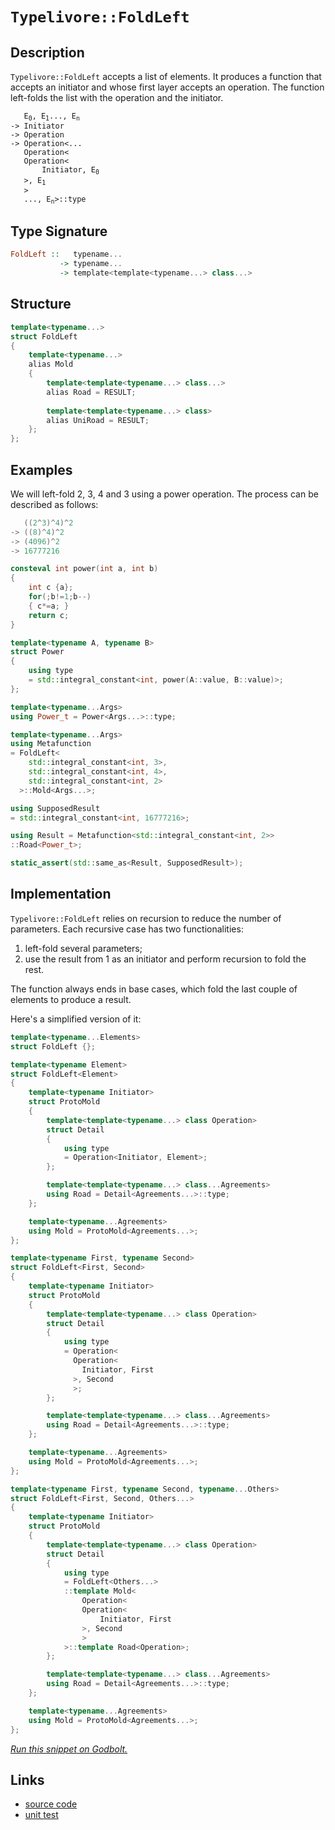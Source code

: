 <!-- Copyright 2024 Feng Mofan
SPDX-License-Identifier: Apache-2.0 -->

# `Typelivore::FoldLeft`

## Description

`Typelivore::FoldLeft` accepts a list of elements.
It produces a function that accepts an initiator and whose first layer accepts an operation.
The function left-folds the list with the operation and the initiator.
<pre><code>   E<sub>0</sub>, E<sub>1</sub>..., E<sub>n</sub>
-> Initiator
-> Operation
-> Operation&lt;...
   Operation&lt;
   Operation&lt;
       Initiator, E<sub>0</sub>
   &gt;, E<sub>1</sub>
   &gt;
   ..., E<sub>n</sub>&gt::type</code></pre>

## Type Signature

```Haskell
FoldLeft ::   typename...
           -> typename...
           -> template<template<typename...> class...>
```

## Structure

```C++
template<typename...>
struct FoldLeft
{
    template<typename...>
    alias Mold
    {
        template<template<typename...> class...>
        alias Road = RESULT;
        
        template<template<typename...> class>
        alias UniRoad = RESULT;
    };
};
```

## Examples

We will left-fold 2, 3, 4 and 3 using a power operation.
The process can be described as follows:

```C++
   ((2^3)^4)^2
-> ((8)^4)^2
-> (4096)^2
-> 16777216
```

```C++
consteval int power(int a, int b)
{
    int c {a};
    for(;b!=1;b--)
    { c*=a; }
    return c;
}

template<typename A, typename B>
struct Power
{
    using type
    = std::integral_constant<int, power(A::value, B::value)>;
};

template<typename...Args>
using Power_t = Power<Args...>::type;

template<typename...Args>
using Metafunction 
= FoldLeft<
    std::integral_constant<int, 3>,
    std::integral_constant<int, 4>,
    std::integral_constant<int, 2>
  >::Mold<Args...>;

using SupposedResult
= std::integral_constant<int, 16777216>;

using Result = Metafunction<std::integral_constant<int, 2>>
::Road<Power_t>;

static_assert(std::same_as<Result, SupposedResult>);
```

## Implementation

`Typelivore::FoldLeft` relies on recursion to reduce the number of parameters.
Each recursive case has two functionalities:

1. left-fold several parameters;
2. use the result from 1 as an initiator and perform recursion to fold the rest.

The function always ends in base cases, which fold the last couple of elements to produce a result.

Here's a simplified version of it:

```C++
template<typename...Elements>
struct FoldLeft {};

template<typename Element>
struct FoldLeft<Element>
{
    template<typename Initiator>
    struct ProtoMold
    {
        template<template<typename...> class Operation>
        struct Detail
        {
            using type 
            = Operation<Initiator, Element>;
        };

        template<template<typename...> class...Agreements>
        using Road = Detail<Agreements...>::type;
    };

    template<typename...Agreements>
    using Mold = ProtoMold<Agreements...>;
};

template<typename First, typename Second>
struct FoldLeft<First, Second>
{
    template<typename Initiator>
    struct ProtoMold
    {
        template<template<typename...> class Operation>
        struct Detail
        {
            using type 
            = Operation<
              Operation<
                Initiator, First
              >, Second
              >;
        };

        template<template<typename...> class...Agreements>
        using Road = Detail<Agreements...>::type;
    };

    template<typename...Agreements>
    using Mold = ProtoMold<Agreements...>;
};

template<typename First, typename Second, typename...Others>
struct FoldLeft<First, Second, Others...>
{
    template<typename Initiator>
    struct ProtoMold
    {
        template<template<typename...> class Operation>
        struct Detail
        {
            using type 
            = FoldLeft<Others...>
            ::template Mold<
                Operation<
                Operation<
                    Initiator, First
                >, Second
                >
            >::template Road<Operation>;
        };

        template<template<typename...> class...Agreements>
        using Road = Detail<Agreements...>::type;
    };

    template<typename...Agreements>
    using Mold = ProtoMold<Agreements...>;
};
```

[*Run this snippet on Godbolt.*](https://godbolt.org/#z:OYLghAFBqd5QCxAYwPYBMCmBRdBLAF1QCcAaPECAMzwBtMA7AQwFtMQByARg9KtQYEAysib0QXACx8BBAKoBnTAAUAHpwAMvAFYTStJg1DIApACYAQuYukl9ZATwDKjdAGFUtAK4sGIAKwAzKSuADJ4DJgAcj4ARpjEElwAbKQADqgKhE4MHt6%2BAcEZWY4C4ZExLPGJXCm2mPalDEIETMQEeT5%2BQfWNOS1tBOXRcQlJqQqt7Z0FPZODw5XV4wCUtqhexMjsHASYLGkGeyaBbgQAnmmMrJgAdPfY9GyCCifYJhoAgpPEXg4A1AAxTzoUKYKgEf4mADsVmhABETlYvh9PnsDkdMCczpdrmx/o99owCG9UT8/pDgbRQeCSadCc86e8UbDUf92f90YcmMdThcrsx8QBJBjZHkkUlfDn/ckA5TEVBEACyILZHJhyM%2B0ulXMx2N1PKxfNxgru9ze/2QBgUCn%2BAHkrsQeTlJVrtezZZD4ZhWnQ1e6Nf73RyvFkjJzcVCpcHpSd4fbHc6BNiRWKiGQCU9iaTApqYzDEbnUUGdftubyzmW9caBTd7rcLVamDb659gMRMESXq6Y6GIsB/gAlVBMdBQwLx72%2B2jYtsdrsEBT1t4gED8o159UIpHF6Psg0V9em1vtzuM16BZlu9l98Mq6nj%2BPyxWoe/oWenhdL82XncswuaqiB5Gjitb4oCeDEJMpARmBmD/EImBoAw76/l8npAiCYIQtiEFQQQMGIchqFXoGe6clWhr6iaNz/KmjjisQPYchhz7Kqq5Fkde2rAfqlGHjRbDLpelrWraDoJEmDDMe6GFTkwfrkbGrJKcGt4DuuUbcfmE4JpJTTYiWMZ6U6BmnEZxl0aKDHpjBeGTBZwZvIRSECO%2Bqk6e8RYeVC27eZ8jm8Xy/EgUedY/tgonNt%2BtxzmexIXlevZhgOw6jo%2B/zyX6pxxV%2BwnYKu65/txBbFUGQWgXiZqxZ%2B54yf86n/G%2BGVsa%2Bqo5bVCX5WVfmAV8FVheBkHQbBVUIa5KEwYN1V2gQCAJIlZIEL8AJUjSOGnPZBHjcRMGzfNUHdSym77iF1FwVZaYSmh3GsQq7HUkGXExgNZ01lV%2BVRTaJlSfV0pyT6Ckzj5z2WQ1KWjVpYMZWt2F0m4%2B0LUd2nBoVIVNe1biOTGEmmS65k%2BTjiZmVjhNg/ReCMXZw0kmTAaXi5xHY05N3Qyua7o2lqEI8T%2BNeSd2qlf5gVvZWGJUe9x4RV9MW5XVrNqRDXMZVlM4dfO575YVuLFcpAG7txA2CdVcsJfVjXNXG/ytW%2BH4a11EU9frKJfAA9AAVJ7Xve67qIe57AAq2BCAHXu%2B273uR%2B74cBSiZiBBEVpeFg45uMh2xpIurqoshkyYAAbmI/wRJCGQAO4JBAJf/EwMHV7EKzFip3HV8gvkWEwQsC/wxAQEisRgGAcZcP3AC0o%2BN5xsKWu7cad7mvmIuRHYEJsDCWk7BtGxdnxTcb/xWDdrGoBXTHHUGjVFZxumTOgq4l5g7ZiAA%2BrnrSCNiJcweXlefKuhfeEwDBCw/8xBeEwI3X8wtepb1FtNVsxBgCLS%2BI1ZQJ8EjP0hFbNBp9ZyIJiuzIqwt%2BpwONggpBroLaAyoF4BgDgchaStrDWkhlyK33voIR%2BTpaCvwEPMD%2Bpwv7/ECM5IM7CQAPyfjwt%2Bhh4ZCMkKIthBA74SM4VI3hDB%2BFyMEDBMwzF2a2xyvg7qxDPiNSEF4NIxRMDoEHJgBQXhaC0wCjfZRHC9jqJkQItwQiUjQn8WYFIOY%2BpmKVvYxxWDdJKmobQ%2BhyZTjiMkdwjRWjP46P%2BHoqBV5Vxc2xDgjBTIyroVaI4ZAz9ooJAIBAcRCgbjlIvG4OxDinGEUsdY2x4SnFvEgRYDgaxaCcH8LwPw3BeCoE4FjSw1gZQbC2PBcwgQeCkAIJoPpawADWARJC3A0JILg0JAgaH8BoMwyRkhmAABwXP0JwSQvAWASA0BoUgIytCkHGRwXgCgQDPJWRwLQaw4CwBgIgEAGwCBpC8ARCgEA0AHDoAkKINxOCqAuckUeyRJD/GAMgNuUhbhmF4DYwgJA8B3y4DIQQIgxDsCkJS%2BQSg1CrNILoClZcnRpE4DwfpgzhnMo%2BXaKFkLISoCoP8VF6LMXYtxf8fFZh/gQA8PC%2BgxAoTxy4CsXgfyAWkAgEgOFaQEVkBhQao1IBgBSDMHwOgewoKUFiMy2IEQ2jnC5bwJ1zBiDnDtLEbQSE/lLLhYyO0DBaCuv%2BbwLAsQvDADcGIWg3zRmkCwCwQwwBxARuTZBf1eB872OZZgVQSEoU7CWQ/AZmbaB4FiE6L1HgsDMuWngB5Sa83EFiJkTA3pU1GCrUYVZawqAGCQQANTwJgMuEkRlLP4FS0Q4g6WzoZSodQmbWX6DTSgaw1h9DVu%2BZANYqBM45ETaPW%2BcZTBTMsGYN5qA23EDJfmg9vQc3OAgK4GYfgKVhAiCMKoYwKXFGyAIT9eggNNEWKMGoL64nNCmB0TwXQ9B2FfXBhYv6lgAdsPB0DFL5jtEg/%2BmoawFCzO2BIHlHAhkvP5ZwcVaKMVYpxXi7Z8qIC4BJaqhZGqtUDrWPNUcYwIAbJAJIQItwACcgRoSSF2WYSQyQnn%2BGSBJm5HA7mkAeYs24yQUgXIkxclI/g9n%2BCk6kV5YzOBfJ%2BcsgduqQV6rBUKqF5BKCmpVUitgnA2gsHztCUeTAorhi4BJ24XAdlEvwOmMlegl3UoXdIJdigV3Mt0Fa9lTBOWjMo9Riz7zOCCohVC/4oqa7EF8/5wLTZguhfCxoBVSrDUqrVYEMwmrbMRsBfq1AyqEiudhT1prYwfN%2BdHtVi1EmuDPJoE4ha9rHXOq9W60gHqXU%2Br9Q4ZbQbiQhrDcyqNMa420ATctlNaaM1vPwB2ehebE1vMLcWvYy3y3MqrTWl19adhvKbS2pZbaO1KG7ed/sdmh1MFHeOydApltxfnbSxLshktMrXSAK1Bh%2B2XqsJYXdsR93CfecevhnAz3KIvdu69t772PrxyRhoqGXAoVwyEFChHliAcyMB3IiGCjs5KDkVnWGUOwYGNMbnX6YNNBF0MDDUHkM4bF3L9DFRZcavWJscjquK25doxwMrFWAtBYHCFsLOyFUcfTC1njHWAX8cwIJxI%2BOK0aa06F3Z0JTP%2BMCJIeTmKKV5Y%2BdZ35dmgWgvBcK/r7nEXIo4D5qVLAFD5zbvnY3mJJiRc4zFilsOaUSAR4IJHq63m6GCBlrL3K1Pa8zQK5zIqxWx6xfHxP/xk%2BhdT5CRVg2jUtcCO17VfTdXdd68atzneVUgET1Y5%2BLfn5t/KeVzF1rZt2ogA6zNq2ltJvX9631/qts9eDaG8Nl3MDRtjfGxNSyzu9q%2B5G7NN382Zoe8gEtz3OEVreW92t5xPuNofb93g/2naQOvaIOnWfAw6CgY6E6U6MOsg8W8O9KBeqWIAwQ6Oxg5ONgb2NOBOTQiars7CmO1gN6YyVOWA2BQuTQDO7gCu36LOMuRGYGHOTQTO4G/O9BbOEu/Q8u%2BQ4uFBXBSuf6HB%2BGCGPBiuBG7BAGJGZGtKOWfKVedG9e/wjeSeKehokwZuUWJAluvefGpAAmWADulGzuqOoWgQgQ/gxyeyTyZh0IyQ1y/uVmtgNmfeKwImkg/gkm/gFypyEmkgEmBy0mXAqBnAgQcht6jhLhlGhKNG8hny1uaypAbaWQzgkgQAA%3D%3D%3D)

## Links

- [source code](../../../../conceptrodon/typelivore/fold_left.hpp)
- [unit test](../../../../tests/unit/typelivore/fold_left.test.hpp)
